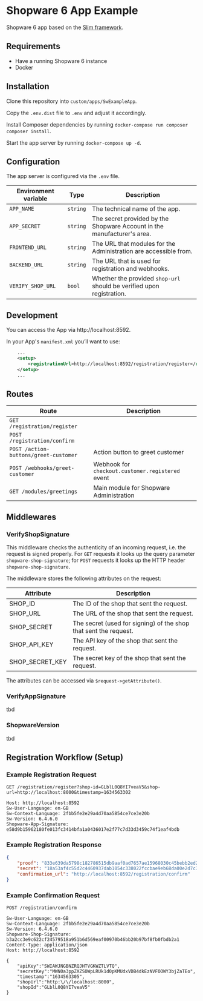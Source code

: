 # Shopware 6 App Example

Shopware 6 app based on the [Slim framework](https://www.slimframework.com/).

## Requirements
* Have a running Shopware 6 instance
* Docker

## Installation

Clone this repository into `custom/apps/SwExampleApp`.

Copy the `.env.dist` file to `.env` and adjust it accordingly.

Install Composer dependencies by running `docker-compose run composer composer install`.

Start the app server by running `docker-compose up -d`.

## Configuration

The app server is configured via the `.env` file.

| Environment variable | Type | Description |
|----------------------|------|-------------|
| `APP_NAME` | `string` | The technical name of the app. |
| `APP_SECRET` | `string` | The secret provided by the Shopware Account in the manufacturer's area. |
| `FRONTEND_URL` | `string` | The URL that modules for the Administration are accessible from. |
| `BACKEND_URL` | `string` | The URL that is used for registration and webhooks. |
| `VERIFY_SHOP_URL` | `bool` | Whether the provided `shop-url` should be verified upon registration. |

## Development

You can access the App via http://localhost:8592.

In your App's `manifest.xml` you’ll want to use:
```xml
    ...
    <setup>
        <registrationUrl>http://localhost:8592/registration/register</registrationUrl>
    </setup>
    ...
```

## Routes

|Route|Description|
|---|---|
|`GET /registration/register`||
|`POST /registration/confirm`||
|`POST /action-buttons/greet-customer`|Action button to greet customer|
|`POST /webhooks/greet-customer`|Webhook for `checkout.customer.registered` event|
|`GET /modules/greetings`|Main module for Shopware Administration|

## Middlewares

### VerifyShopSignature
This middleware checks the authenticity of an incoming request, i.e. the request is signed properly.
For `GET` requests it looks up the query parameter `shopware-shop-signature`; for `POST` requests it looks up the HTTP header `shopware-shop-signature`.

The middleware stores the following attributes on the request:

| Attribute | Description |
| --- | --- |
| SHOP_ID | The ID of the shop that sent the request. |
| SHOP_URL | The URL of the shop that sent the request. |
| SHOP_SECRET | The secret (used for signing) of the shop that sent the request. |
| SHOP_API_KEY | The API key of the shop that sent the request. |
| SHOP_SECRET_KEY | The secret key of the shop that sent the request. |

The attributes can be accessed via `$request->getAttribute()`.

### VerifyAppSignature
tbd

### ShopwareVersion
tbd

## Registration Workflow (Setup)

### Example Registration Request
```http request
GET /registration/register?shop-id=GLblL0Q8YI7veaV5&shop-url=http://localhost:8000&timestamp=1634563302

Host: http://localhost:8592
Sw-User-Language: en-GB
Sw-Context-Language: 2fbb5fe2e29a4d70aa5854ce7ce3e20b
Sw-Version: 6.4.6.0
Shopware-App-Signature: e58d9b15962180fe013fc3414bfa1a0436017e2f77c7d33d3459c74f1eaf4bdb
```

### Example Registration Response
```json
{
    "proof": "833e639da5798c182786515db9aaf0ad7657ae15968030c45bebb2ed26e8309d",
    "secret": "18a53af4c55d2c4460937dab1054c338022fccbae9eb68da00e2d7c3e3c62b87",
    "confirmation_url": "http://localhost:8592/registration/confirm"
}
```

### Example Confirmation Request
```http request
POST /registration/confirm

Sw-User-Language: en-GB
Sw-Context-Language: 2fbb5fe2e29a4d70aa5854ce7ce3e20b
Sw-Version: 6.4.6.0
Shopware-Shop-Signature: b3a2cc3e9c622cf24579518a951b6d569eaf00970b46bb20b97bf8fb0fbdb2a1
Content-Type: application/json
Host: http://localhost:8592

{
    "apiKey":"SWIAWJNGBNZRQJHTVGKWZTLVTQ",
    "secretKey":"MWN0a3ppZXZSOWpLRUk1d0pKMUdxVDB4dkEzNVFOOWY3bjZaTEo",
    "timestamp":"1634563305",
    "shopUrl":"http:\/\/localhost:8000",
    "shopId":"GLblL0Q8YI7veaV5"
}
```
